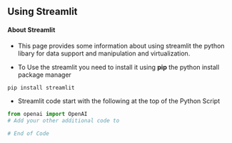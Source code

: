 ## Using Streamlit 
#### About Streamlit 
- This page provides some information about using streamlit the python libary for data support and manipulation and virtualization. 

- To Use the streamlit you need to install it using **pip** the python install package manager
```bash
pip install streamlit 
```
- Streamlit code start with the following at the top of the Python Script 
```python
from openai import OpenAI
# Add your other additional code to

# End of Code 
```